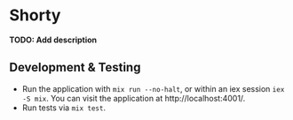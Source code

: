# Shorty

**TODO: Add description**

## Development & Testing

- Run the application with `mix run --no-halt`, or within an iex session
  `iex -S mix`. You can visit the application at http://localhost:4001/.
- Run tests via `mix test`.

